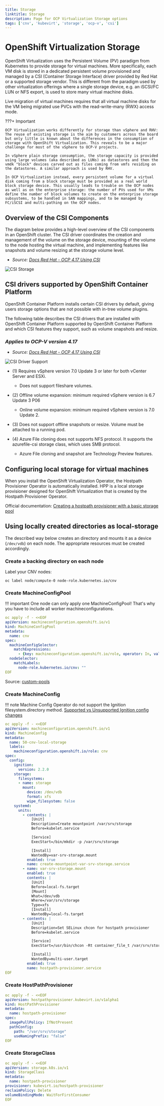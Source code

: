 ```yaml
---
title: Storage
linktitle: Storage
description: Page for OCP Virtualization Storage options
tags: ['cnv', 'kubevirt', 'storage', 'ocp-v', 'csi']
---
```


# OpenShift Virtualization Storage

OpenShift Virtualization uses the Persistent Volume (PV) paradigm from Kubernetes to provide storage for virtual machines. More specifically, each VM disk is stored in a dedicated persistent volume provisioned and managed by a CSI (Container Storage Interface) driver provided by Red Hat or a supported storage vendor. This is different from the paradigm used by other virtualization offerings where a single storage device, e.g. an iSCSI/FC LUN or NFS export, is used to store many virtual machine disks.

Live migration of virtual machines requires that all virtual machine disks for the VM being migrated use PVCs with the read-write-many (RWX) access mode.

???+ Important

    OCP Virtualization works differently for storage than vSphere and RHV: The reuse of existing storage is the aim by customers across the board but only little is known about the differences in the consumption of storage with OpenShift Virtualization. This reveals to be a major challenge for most of the vSphere to OCP-V projects.

    In vSphere plain storage consumption, the storage capacity is provided using large volumes (aka described as LUNs) as datastores and then the vmdk "block" devices carved out as files coming from vmfs residing on the datastores. A similar approach is used by RHV.

    In OCP Virtualization instead, every persistent volume for a virtual disk coming from a block storage must be provided as a real world block storage device. This usually leads to trouble on the OCP nodes as well as on the enterprise storage: the number of PVs used for VMs define the number of block volumes to create on the enterprise storage subsystems, to be handled in SAN mappings, and to be managed by FC/iSCSI and multi-pathing on the OCP nodes.

## Overview of the CSI Components

The diagram below provides a high-level overview of the CSI components in an OpenShift cluster. The CSI driver coordinates the creation and management of the volume on the storage device, mounting of the volume to the node hosting the virtual machine, and implementing features like snapshots and volume resizing at the storage volume level.

* *Source: [Docs Red Hat - OCP 4.17 Using CSI](https://docs.openshift.com/container-platform/4.17/storage/container_storage_interface/persistent-storage-csi.html)*

![CSI Storage](storage_csi.png)

## CSI drivers supported by OpenShift Container Platform

OpenShift Container Platform installs certain CSI drivers by default, giving users storage options that are not possible with in-tree volume plugins.

The following table describes the CSI drivers that are installed with OpenShift Container Platform supported by OpenShift Container Platform and which CSI features they support, such as volume snapshots and resize.

### *Applies to OCP-V version 4.17*

* *Source: [Docs Red Hat - OCP 4.17 Using CSI](https://docs.openshift.com/container-platform/4.17/storage/container_storage_interface/persistent-storage-csi.html)*

![CSI Driver Support](csi-driver-support.png)

* (1) Requires vSphere version 7.0 Update 3 or later for both vCenter Server and ESXi.
  * Does not support fileshare volumes.

* (2) Offline volume expansion: minimum required vSphere version is 6.7 Update 3 P06
  * Online volume expansion: minimum required vSphere version is 7.0 Update 2.

* (3) Does not support offline snapshots or resize. Volume must be attached to a running pod.

* (4) Azure File cloning does not supports NFS protocol. It supports the azurefile-csi storage class, which uses SMB protocol.
  * Azure File cloning and snapshot are Technology Preview features.

## Configuring local storage for virtual machines

When you install the OpenShift Virtualization Operator, the Hostpath Provisioner Operator is automatically installed. HPP is a local storage provisioner designed for OpenShift Virtualization that is created by the Hostpath Provisioner Operator.

Official documentation: [Creating a hostpath provisioner with a basic storage pool](https://docs.redhat.com/en/documentation/openshift_container_platform/4.17/html/virtualization/storage#virt-creating-hpp-basic-storage-pool_virt-configuring-local-storage-with-hpp)

## Using locally created directories as local-storage

The described way below creates an directory and mounts it as a device (`/dev/vdb`) on each node. The appropriate resources must be created accordingly.

### Create a backing directory on each node

Label your CNV nodes:

```code
oc label node/compute-0 node-role.kubernetes.io/cnv
```

### Create MachineConfigPool

!!! important
    One node can only apply one MachineConfigPool! That's why you have to include all worker machineconfigurations.

```yaml
oc apply -f - <<EOF
apiVersion: machineconfiguration.openshift.io/v1
kind: MachineConfigPool
metadata:
  name: cnv
spec:
  machineConfigSelector:
    matchExpressions:
      - {key: machineconfiguration.openshift.io/role, operator: In, values: [worker,cnv]}
  nodeSelector:
    matchLabels:
      node-role.kubernetes.io/cnv: ""
EOF
```

Source: [custom-pools](https://github.com/openshift/machine-config-operator/blob/master/docs/custom-pools.md)

### Create MachineConfig

!!! note
    Machine Config Operator do not support the Ignition filesystem.directory method.
    [Supported vs Unsupported Ignition config changes](https://github.com/openshift/machine-config-operator/blob/master/docs/MachineConfigDaemon.md#supported-vs-unsupported-ignition-config-changes)

```yaml
oc apply -f - <<EOF
apiVersion: machineconfiguration.openshift.io/v1
kind: MachineConfig
metadata:
  name: 50-cnv-local-storage
  labels:
    machineconfiguration.openshift.io/role: cnv
spec:
  config:
    ignition:
      version: 2.2.0
    storage:
      filesystems:
      - name: storage
        mount:
          device: /dev/vdb
          format: xfs
          wipe_filesystem: false
    systemd:
      units:
        - contents: |
            [Unit]
            Description=Create mountpoint /var/srv/storage
            Before=kubelet.service

            [Service]
            ExecStart=/bin/mkdir -p /var/srv/storage

            [Install]
            WantedBy=var-srv-storage.mount
          enabled: true
          name: create-mountpoint-var-srv-storage.service
        - name: var-srv-storage.mount
          enabled: true
          contents: |
            [Unit]
            Before=local-fs.target
            [Mount]
            What=/dev/vdb
            Where=/var/srv/storage
            Type=xfs
            [Install]
            WantedBy=local-fs.target
        - contents: |
            [Unit]
            Description=Set SELinux chcon for hostpath provisioner
            Before=kubelet.service

            [Service]
            ExecStart=/usr/bin/chcon -Rt container_file_t /var/srv/storage

            [Install]
            WantedBy=multi-user.target
          enabled: true
          name: hostpath-provisioner.service
EOF
```

### Create HostPathProvisioner

```yaml
oc apply -f - <<EOF
apiVersion: hostpathprovisioner.kubevirt.io/v1alpha1
kind: HostPathProvisioner
metadata:
  name: hostpath-provisioner
spec:
  imagePullPolicy: IfNotPresent
  pathConfig:
    path: "/var/srv/storage"
    useNamingPrefix: "false"
EOF
```

### Create StorageClass

```yaml
oc apply -f - <<EOF
apiVersion: storage.k8s.io/v1
kind: StorageClass
metadata:
  name: hostpath-provisioner
provisioner: kubevirt.io/hostpath-provisioner
reclaimPolicy: Delete
volumeBindingMode: WaitForFirstConsumer
EOF
```
